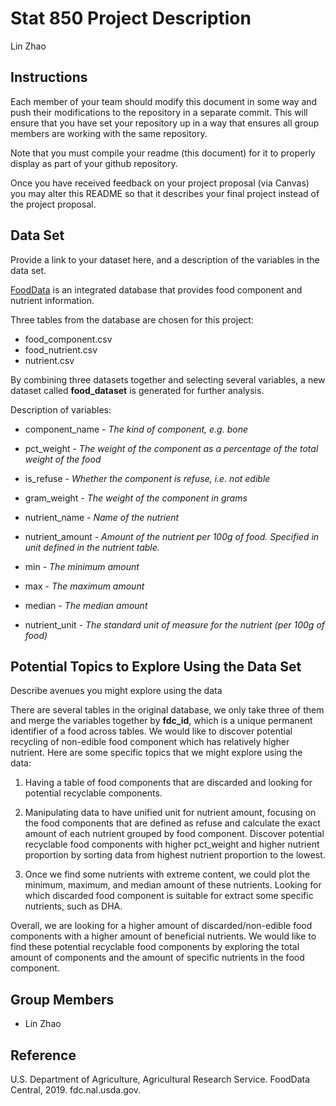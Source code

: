 Stat 850 Project Description
================
Lin Zhao

## Instructions

Each member of your team should modify this document in some way and
push their modifications to the repository in a separate commit. This
will ensure that you have set your repository up in a way that ensures
all group members are working with the same repository.

Note that you must compile your readme (this document) for it to
properly display as part of your github repository.

Once you have received feedback on your project proposal (via Canvas)
you may alter this README so that it describes your final project
instead of the project proposal.

## Data Set

Provide a link to your dataset here, and a description of the variables
in the data
set.

[FoodData](https://fdc.nal.usda.gov/fdc-datasets/FoodData_Central_csv_2020-04-29.zip)
is an integrated database that provides food component and nutrient
information.

Three tables from the database are chosen for this project:

  - food\_component.csv
  - food\_nutrient.csv
  - nutrient.csv

By combining three datasets together and selecting several variables, a
new dataset called **food\_dataset** is generated for further analysis.

Description of variables:

  - component\_name - *The kind of component, e.g. bone*

  - pct\_weight - *The weight of the component as a percentage of the
    total weight of the food*

  - is\_refuse - *Whether the component is refuse, i.e. not edible*

  - gram\_weight - *The weight of the component in grams*

  - nutrient\_name - *Name of the nutrient*

  - nutrient\_amount - *Amount of the nutrient per 100g of food.
    Specified in unit defined in the nutrient table.*

  - min - *The minimum amount*

  - max - *The maximum amount*

  - median - *The median amount*

  - nutrient\_unit - *The standard unit of measure for the nutrient (per
    100g of food)*

## Potential Topics to Explore Using the Data Set

Describe avenues you might explore using the data

There are several tables in the original database, we only take three of
them and merge the variables together by **fdc\_id**, which is a unique
permanent identifier of a food across tables. We would like to discover
potential recycling of non-edible food component which has relatively
higher nutrient. Here are some specific topics that we might explore
using the data:

1.  Having a table of food components that are discarded and looking for
    potential recyclable components.

2.  Manipulating data to have unified unit for nutrient amount, focusing
    on the food components that are defined as refuse and calculate the
    exact amount of each nutrient grouped by food component. Discover
    potential recyclable food components with higher pct\_weight and
    higher nutrient proportion by sorting data from highest nutrient
    proportion to the lowest.

3.  Once we find some nutrients with extreme content, we could plot the
    minimum, maximum, and median amount of these nutrients. Looking for
    which discarded food component is suitable for extract some specific
    nutrients, such as DHA.

Overall, we are looking for a higher amount of discarded/non-edible food
components with a higher amount of beneficial nutrients. We would like
to find these potential recyclable food components by exploring the
total amount of components and the amount of specific nutrients in the
food component.

## Group Members

  - Lin Zhao

## Reference

U.S. Department of Agriculture, Agricultural Research Service. FoodData
Central, 2019. fdc.nal.usda.gov.
